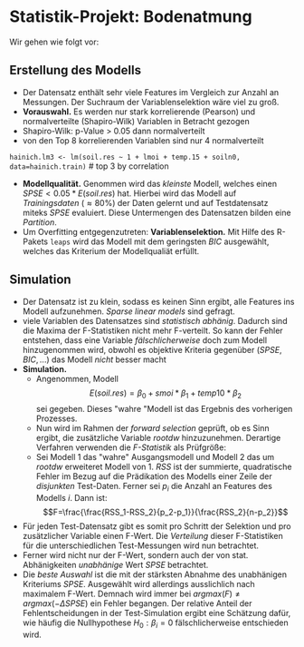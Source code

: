 # Statistik-Projekt: Bodenatmung
Wir gehen wie folgt vor:

## Erstellung des Modells
- Der Datensatz enthält sehr viele Features im Vergleich zur Anzahl an Messungen. Der Suchraum der Variablenselektion wäre viel zu groß.
- **Vorauswahl.** Es werden nur stark korrelierende (Pearson) und normalverteilte (Shapiro-Wilk) Variablen in Betracht gezogen
- Shapiro-Wilk: p-Value > 0.05 dann normalverteilt
- von den Top 8 korrelierenden Variablen sind nur 4 normalverteilt

`hainich.lm3 <- lm(soil.res ~ 1 + lmoi + temp.15 + soiln0, data=hainich.train)` # top 3 by correlation 

- **Modellqualität.** Genommen wird das *kleinste* Modell, welches einen $SPSE < 0.05 * E(soil.res)$ hat. Hierbei wird das Modell auf *Trainingsdaten* ($\approx 80\%$) der Daten gelernt und auf Testdatensatz miteks $SPSE$ evaluiert. Diese Untermengen des Datensatzen bilden eine *Partition*.
- Um Overfitting entgegenzutreten: **Variablenselektion.** Mit Hilfe des R-Pakets `leaps` wird das Modell mit dem geringsten $BIC$ ausgewählt, welches das Kriterium der Modellqualiät erfüllt.

## Simulation
- Der Datensatz ist zu klein, sodass es keinen Sinn ergibt, alle Features ins Modell aufzunehmen. *Sparse linear models* sind gefragt.
- viele Variablen des Datensatzes sind *statistisch abhänig*. Dadurch sind die Maxima der F-Statistiken nicht mehr F-verteilt. So kann der Fehler entstehen, dass eine Variable *fälschlicherweise* doch zum Modell hinzugenommen wird, obwohl es objektive Kriteria gegenüber ($SPSE,BIC,...$) das Modell *nicht* besser macht
- **Simulation.**
  - Angenommen, Modell $$E(soil.res) = \beta_0 + smoi * \beta_1+ temp10 * \beta_2$$ sei gegeben. Dieses "wahre "Modell ist das Ergebnis des vorherigen Prozesses.
  - Nun wird im Rahmen der *forward selection* geprüft, ob es Sinn ergibt, die zusätzliche Variable $rootdw$ hinzuzunehmen.
  Derartige Verfahren verwenden die *F-Statistik* als Prüfgröße:
  - Sei Modell 1 das "wahre" Ausgangsmodell und Modell 2 das um $rootdw$ erweiteret Modell von 1. $RSS$ ist der summierte, quadratische Fehler im Bezug auf die Prädikation des Modells einer Zeile der *disjunkten* Test-Daten. Ferner sei $p_i$ die Anzahl an Features des Modells $i$. Dann ist:
  $$F=\frac{\frac{RSS_1-RSS_2}{p_2-p_1}}{\frac{RSS_2}{n-p_2}}$$
- Für jeden Test-Datensatz gibt es somit pro Schritt der Selektion und pro zusätzlicher Variable einen F-Wert. Die *Verteilung* dieser F-Statistiken für die unterschiedlichen Test-Messungen wird nun betrachtet.
- Ferner wird nicht nur der F-Wert, sondern auch der von stat. Abhänigkeiten *unabhänige* Wert $SPSE$ betrachtet.
- Die *beste Auswahl* ist die mit der stärksten Abnahme des unabhänigen Kriteriums $SPSE$. Ausgewählt wird allerdings ausslichlich nach maximalem F-Wert. Demnach wird immer bei $argmax(F) \neq argmax(- \Delta SPSE)$ ein Fehler begangen. Der relative Anteil der Fehlentscheidungen in der Test-Simulation ergibt eine Schätzung dafür, wie häufig die Nullhypothese $H_0: \beta_i = 0$ fälschlicherweise entschieden wird.
